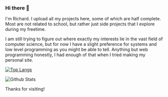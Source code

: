 ### Hi there 👋

I'm Richard. I upload all my projects here, some of which are half complete. Most are not related to school, but rather just side projects that I explore during my freetime.

I am still trying to figure out where exactly my interests lie in the vast field of computer science, but for now I have a slight preference for systems and low level programming as you might be able to tell. Anything but web programming honestly, I had enough of that when I tried making my personal site.

[![Top Langs](https://github-readme-stats.vercel.app/api/top-langs/?username=reigenatk&layout=compact&theme=highcontrast&langs_count=8&hide=css,scss,html)](https://github.com/reigenatk/github-readme-stats)

![Github Stats](https://github-readme-stats.vercel.app/api?username=reigenatk&show_icons=true&theme=radical)

Thanks for visiting!
